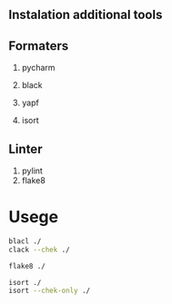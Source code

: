 ## Instalation additional tools

## Formaters
1. pycharm
2. black
3. yapf

4. isort

## Linter
1. pylint
2. flake8

# Usege

```bash
blacl ./
clack --chek ./

flake8 ./

isort ./
isort --chek-only ./
```